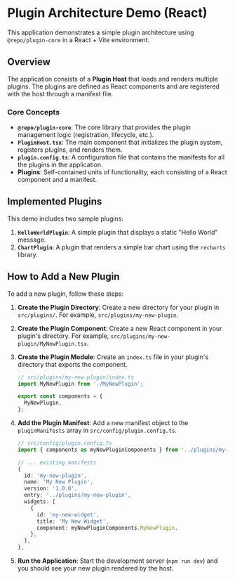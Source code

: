 # Plugin Architecture Demo (React)

This application demonstrates a simple plugin architecture using `@repo/plugin-core` in a React + Vite environment.

## Overview

The application consists of a **Plugin Host** that loads and renders multiple plugins. The plugins are defined as React components and are registered with the host through a manifest file.

### Core Concepts

- **`@repo/plugin-core`**: The core library that provides the plugin management logic (registration, lifecycle, etc.).
- **`PluginHost.tsx`**: The main component that initializes the plugin system, registers plugins, and renders them.
- **`plugin.config.ts`**: A configuration file that contains the manifests for all the plugins in the application.
- **Plugins**: Self-contained units of functionality, each consisting of a React component and a manifest.

## Implemented Plugins

This demo includes two sample plugins:

1.  **`HelloWorldPlugin`**: A simple plugin that displays a static "Hello World" message.
2.  **`ChartPlugin`**: A plugin that renders a simple bar chart using the `recharts` library.

## How to Add a New Plugin

To add a new plugin, follow these steps:

1.  **Create the Plugin Directory**:
    Create a new directory for your plugin in `src/plugins/`. For example, `src/plugins/my-new-plugin`.

2.  **Create the Plugin Component**:
    Create a new React component in your plugin's directory. For example, `src/plugins/my-new-plugin/MyNewPlugin.tsx`.

3.  **Create the Plugin Module**:
    Create an `index.ts` file in your plugin's directory that exports the component.

    ```typescript
    // src/plugins/my-new-plugin/index.ts
    import MyNewPlugin from './MyNewPlugin';

    export const components = {
      MyNewPlugin,
    };
    ```

4.  **Add the Plugin Manifest**:
    Add a new manifest object to the `pluginManifests` array in `src/config/plugin.config.ts`.

    ```typescript
    // src/config/plugin.config.ts
    import { components as myNewPluginComponents } from '../plugins/my-new-plugin';

    // ... existing manifests
    {
      id: 'my-new-plugin',
      name: 'My New Plugin',
      version: '1.0.0',
      entry: '../plugins/my-new-plugin',
      widgets: [
        {
          id: 'my-new-widget',
          title: 'My New Widget',
          component: myNewPluginComponents.MyNewPlugin,
        },
      ],
    },
    ```

5.  **Run the Application**:
    Start the development server (`npm run dev`) and you should see your new plugin rendered by the host.
